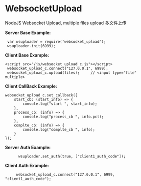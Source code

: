 # WebsocketUpload
NodeJS Websocket Upload,  multiple files upload
多文件上传 


<b>Server Base Example:</b>
 ``` 
  var wsuploader = require('websocket_upload');
  wsuploader.init(6999);
 
 ```
  
  
<b>Client Base Example:</b>

 ```
 <script src="/js/websocket_upload_c.js"></script>
  websocket_upload_c.connect("127.0.0.1", 6999);
  websocket_upload_c.upload(files);     // <input type="file"  multiple>
 ```
  
  
<b>Client CallBack Example:</b>
  ```
  websocket_upload_c.set_callback({ 
      start_cb: (start_info) => {
          console.log("start ", start_info);
      },
      process_cb: (info) => {
          console.log("process_cb ", info.pct);
      },
      complte_cb: (info) => {
          console.log("complte_cb ", info);
      }
  });
  ```
  
  
  <b>Server Auth Example:</b>
  ```
        wsuploader.set_auth(true, ["client1_auth_code"]);
  ```
  
  <b>Client Auth Example:</b>
  ```
       websocket_upload_c.connect("127.0.0.1", 6999, "client1_auth_code");
  ```
  
  
  
